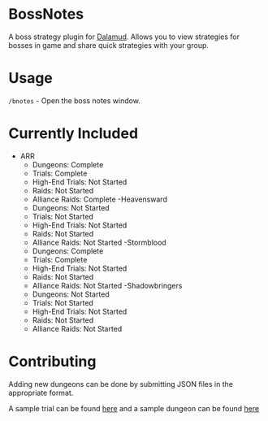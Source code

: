# BossNotes

A boss strategy plugin for [Dalamud](https://github.com/goatcorp/Dalamud). Allows you to view strategies for bosses in game and share quick strategies with your group.

# Usage
`/bnotes` - Open the boss notes window.

# Currently Included
- ARR
  - Dungeons: Complete
  - Trials: Complete
  - High-End Trials: Not Started
  - Raids: Not Started
  - Alliance Raids: Complete
-Heavensward
  - Dungeons: Not Started
  - Trials: Not Started
  - High-End Trials: Not Started
  - Raids: Not Started
  - Alliance Raids: Not Started
-Stormblood
  - Dungeons: Complete
  - Trials: Complete
  - High-End Trials: Not Started
  - Raids: Not Started
  - Alliance Raids: Not Started
-Shadowbringers
  - Dungeons: Not Started
  - Trials: Not Started
  - High-End Trials: Not Started
  - Raids: Not Started
  - Alliance Raids: Not Started
  
# Contributing
Adding new dungeons can be done by submitting JSON files in the appropriate format.

A sample trial can be found [here](https://github.com/rvazarkar/XIVQuickBossNotes/blob/master/BossNotes/ENG/ARR/Trials/Chrysalis.json) and a sample dungeon can be found [here](https://github.com/rvazarkar/XIVQuickBossNotes/blob/master/BossNotes/ENG/ARR/Dungeons/LostCity.json)

